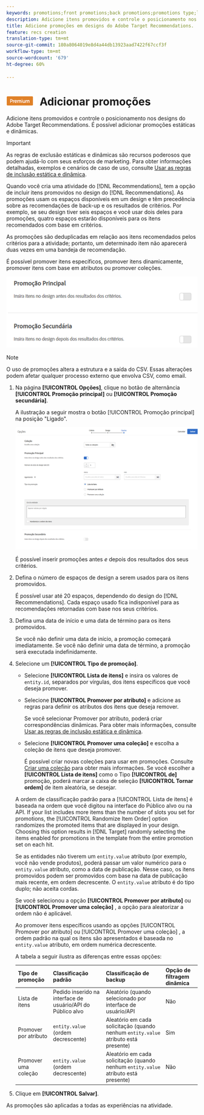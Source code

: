 ```yaml
---
keywords: promotions;front promotions;back promotions;promotions type;list of items;promote by attribute;promote a collection
description: Adicione itens promovidos e controle o posicionamento nos designs do Adobe Target Recommendations. É possível adicionar promoções estáticas e dinâmicas.
title: Adicione promoções em designs do Adobe Target Recommendations.
feature: recs creation
translation-type: tm+mt
source-git-commit: 180a8064019e8d4a44db13923aad7422f67ccf3f
workflow-type: tm+mt
source-wordcount: '679'
ht-degree: 60%

---
```



# ![PREMIUM](/help/assets/premium.png) Adicionar promoções

Adicione itens promovidos e controle o posicionamento nos designs do Adobe Target Recommendations. É possível adicionar promoções estáticas e dinâmicas.

>[!IMPORTANT]
>
>As regras de exclusão estáticas e dinâmicas são recursos poderosos que podem ajudá-lo com seus esforços de marketing. Para obter informações detalhadas, exemplos e cenários de caso de uso, consulte [Usar as regras de inclusão estática e dinâmica](/help/c-recommendations/c-algorithms/use-dynamic-and-static-inclusion-rules.md#concept_4CB5C0FA705D4E449BD0B37B3D987F9F).

Quando você cria uma atividade do [!DNL Recommendations], tem a opção de incluir itens promovidos no design do [!DNL Recommendations]. As promoções usam os espaços disponíveis em um design e têm precedência sobre as recomendações de back-up e os resultados de critérios. Por exemplo, se seu design tiver seis espaços e você usar dois deles para promoções, quatro espaços estarão disponíveis para os itens recomendados com base em critérios.

As promoções são deduplicadas em relação aos itens recomendados pelos critérios para a atividade; portanto, um determinado item não aparecerá duas vezes em uma bandeja de recomendação.

É possível promover itens específicos, promover itens dinamicamente, promover itens com base em atributos ou promover coleções.

![](assets/add_promotion_toggles.png)

>[!NOTE]
>
>O uso de promoções altera a estrutura e a saída do CSV. Essas alterações podem afetar qualquer processo externo que envolva CSV, como email.

1. Na página **[!UICONTROL Opções]**, clique no botão de alternância **[!UICONTROL Promoção principal]** ou **[!UICONTROL Promoção secundária]**.

   A ilustração a seguir mostra o botão [!UICONTROL Promoção principal] na posição &quot;Ligado&quot;.

   ![Adicionar opções de Promoção principal](/help/c-recommendations/t-create-recs-activity/assets/add_promotion_front.png)

   É possível inserir promoções antes *e* depois dos resultados dos seus critérios.
1. Defina o número de espaços de design a serem usados para os itens promovidos.

   É possível usar até 20 espaços, dependendo do design do [!DNL Recommendations]. Cada espaço usado fica indisponível para as recomendações retornadas com base nos seus critérios.

1. Defina uma data de início e uma data de término para os itens promovidos.

   Se você não definir uma data de início, a promoção começará imediatamente. Se você não definir uma data de término, a promoção será executada indefinidamente.

1. Selecione um **[!UICONTROL Tipo de promoção]**.

   * Selecione **[!UICONTROL Lista de itens]** e insira os valores de `entity.id`, separados por vírgulas, dos itens específicos que você deseja promover.

   * Selecione **[!UICONTROL Promover por atributo]** e adicione as regras para definir os atributos dos itens que deseja remover.

      Se você selecionar Promover por atributo, poderá criar correspondências dinâmicas. Para obter mais informações, consulte [Usar as regras de inclusão estática e dinâmica](/help/c-recommendations/c-algorithms/use-dynamic-and-static-inclusion-rules.md#concept_4CB5C0FA705D4E449BD0B37B3D987F9F).

   * Selecione **[!UICONTROL Promover uma coleção]** e escolha a coleção de itens que deseja promover.

      É possível criar novas coleções para usar em promoções. Consulte [Criar uma coleção](/help/c-recommendations/c-products/collections.md#task_1256DFF6842141FCAADD9E1428EF7F08) para obter mais informações.
   Se você escolher a **[!UICONTROL Lista de itens]** como o Tipo **[!UICONTROL de]** promoção, poderá marcar a caixa de seleção **[!UICONTROL Tornar ordem]** de item aleatória, se desejar.

   A ordem de classificação padrão para a [!UICONTROL Lista de itens] é baseada na ordem que você digitou na interface do Público alvo ou na API. If your list includes more items than the number of slots you set for promotions, the [!UICONTROL Randomize Item Order] option randomizes the promoted items that are displayed in your design. Choosing this option results in [!DNL Target] randomly selecting the items enabled for promotions in the template from the entire promotion set on each hit.

   Se as entidades não tiverem um `entity.value` atributo (por exemplo, você não vende produtos), poderá passar um valor numérico para o `entity.value` atributo, como a data de publicação. Nesse caso, os itens promovidos podem ser promovidos com base na data de publicação mais recente, em ordem decrescente. O `entity.value` atributo é do tipo duplo; não aceita cordas.

   Se você selecionou a opção **[!UICONTROL Promover por atributo]** ou **[!UICONTROL Promover uma coleção]** , a opção para aleatorizar a ordem não é aplicável.

   Ao promover itens específicos usando as opções [!UICONTROL Promover por atributo] ou [!UICONTROL Promover uma coleção] , a ordem padrão na qual os itens são apresentados é baseada no `entity.value` atributo, em ordem numérica decrescente.

   A tabela a seguir ilustra as diferenças entre essas opções:

   | Tipo de promoção | Classificação padrão | Classificação de backup | Opção de filtragem dinâmica |
   | --- | --- | --- | --- |
   | Lista de itens | Pedido inserido na interface de usuário/API do Público alvo | Aleatório (quando selecionado por interface de usuário/API | Não |
   | Promover por atributo | `entity.value` (ordem decrescente) | Aleatório em cada solicitação (quando nenhum `entity.value` atributo está presente) | Sim |
   | Promover uma coleção | `entity.value` (ordem decrescente) | Aleatório em cada solicitação (quando nenhum `entity.value` atributo está presente) | Não |

1. Clique em **[!UICONTROL Salvar]**.

As promoções são aplicadas a todas as experiências na atividade.
